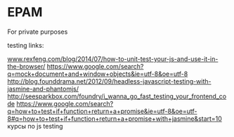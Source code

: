 # EPAM

For private purposes

testing links:

www.rexfeng.com/blog/2014/07/how-to-unit-test-your-js-and-use-it-in-the-browser/
https://www.google.com/search?q=mock+document+and+window+objects&ie=utf-8&oe=utf-8
http://blog.founddrama.net/2012/09/headless-javascript-testing-with-jasmine-and-phantomjs/
http://seesparkbox.com/foundry/i_wanna_go_fast_testing_your_frontend_code
https://www.google.com/search?q=how+to+test+if+function+return+a+promise&ie=utf-8&oe=utf-8#q=how+to+test+if+function+return+a+promise+with+jasmine&start=10
курсы по js testing
